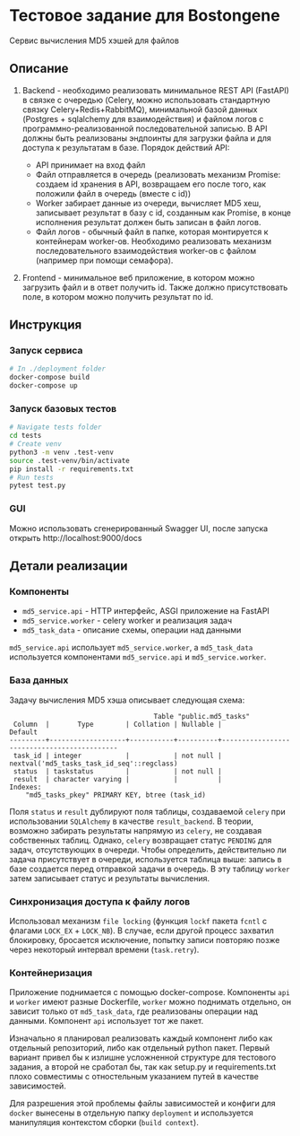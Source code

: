 # Тестовое задание для Bostongene

Сервис вычисления MD5 хэшей для файлов


## Описание

1. Backend - необходимо реализовать минимальное REST API (FastAPI) в связке с очередью (Celery, можно использовать стандартную связку Celery+Redis+RabbitMQ), минимальной базой данных (Postgres + sqlalchemy для взаимодействия) и файлом логов с программно-реализованной последовательной записью. В API должны быть реализованы эндпоинты для загрузки файла и для доступа к результатам в базе.
Порядок действий API:
    *  API принимает на вход файл
    *  Файл отправляется в очередь (реализовать механизм Promise: создаем id хранения в API, возвращаем его после того, как положили файл в очередь (вместе с id))
    *  Worker забирает данные из очереди, вычисляет MD5 хеш, записывает результат в базу с id, созданным как Promise, в конце исполнения результат должен быть записан в файл логов.
    *  Файл логов - обычный файл в папке, которая монтируется к контейнерам worker-ов. Необходимо реализовать механизм последовательного взаимодействия worker-ов с файлом (например при помощи семафора).

2. Frontend - минимальное веб приложение, в котором можно загрузить файл и в ответ получить id. Также должно присутствовать поле, в котором можно получить результат по id.


## Инструкция

### Запуск сервиса
```sh
# In ./deployment folder
docker-compose build
docker-compose up
```

### Запуск базовых тестов
```sh
# Navigate tests folder
cd tests
# Create venv
python3 -m venv .test-venv
source .test-venv/bin/activate
pip install -r requirements.txt
# Run tests
pytest test.py
```

### GUI
Можно использовать сгенерированный Swagger UI, после запуска открыть http://localhost:9000/docs 


## Детали реализации

### Компоненты
- `md5_service.api` - HTTP интерфейс, ASGI приложение на FastAPI
- `md5_service.worker` - celery worker и реализация задач
- `md5_task_data` - описание схемы, операции над данными

`md5_service.api` использует `md5_service.worker`, а `md5_task_data` используется компонентами `md5_service.api` и `md5_service.worker`.

### База данных
Задачу вычисления MD5 хэша описывает следующая схема:
```
                                    Table "public.md5_tasks"
 Column  |       Type        | Collation | Nullable |                  Default
---------+-------------------+-----------+----------+--------------------------------------------
 task_id | integer           |           | not null | nextval('md5_tasks_task_id_seq'::regclass)
 status  | taskstatus        |           | not null |
 result  | character varying |           |          |
Indexes:
    "md5_tasks_pkey" PRIMARY KEY, btree (task_id)
```
Поля `status` и `result` дублируют поля таблицы, создаваемой `celery` при использовании `SQLAlchemy` в качестве `result_backend`. 
В теории, возможно забирать результаты напрямую из `celery`, не создавая собственных таблиц. 
Однако, `celery` возвращает статус `PENDING` для задач, отсутствующих в очереди. Чтобы определить, действительно ли задача 
присутствует в очереди, используется таблица выше: запись в базе создается перед отправкой задачи в очередь. 
В эту таблицу `worker` затем записывает статус и результаты вычисления. 

### Синхронизация доступа к файлу логов
Использовал механизм `file locking` (функция `lockf` пакета `fcntl` с флагами `LOCK_EX` + `LOCK_NB`). В случае, если другой процесс захватил блокировку, бросается исключение, попытку записи повторяю позже через некоторый интервал времени (`task.retry`).

### Контейнеризация
Приложение поднимается с помощью docker-compose.
Компоненты `api` и `worker` имеют разные Dockerfile, `worker` можно поднимать отдельно, он зависит только от `md5_task_data`, где реализованы операции над данными. Компонент `api` использует тот же пакет. 

Изначально я планировал реализовать каждый компонент либо как отдельный репозиторий, либо как отдельный python пакет.
Первый вариант привел бы к излишне усложненной структуре для тестового задания, а второй не сработал бы, так как setup.py и requirements.txt плохо совместимы с отностельным указанием путей в качестве зависимостей.

Для разрешения этой проблемы файлы зависимостей и конфиги для `docker` вынесены в отдельную папку `deployment` и используется манипуляция контекстом сборки (`build context`).

